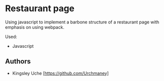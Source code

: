 # Restaurant page
Using javascript to implement a barbone structure of a restaurant page with emphasis on using webpack.

Used:
- Javascript

## Authors
- Kingsley Uche [https://github.com/Urchmaney]